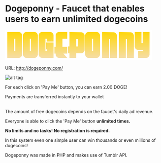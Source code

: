 # Dogeponny - Faucet that enables users to earn unlimited dogecoins

![alt tag](https://raw.githubusercontent.com/fsiamp/dogeponny/master/TEr0vl1426001980.png)

URL: http://dogeponny.com/

![alt tag](https://s22.postimg.org/6xxee31oh/Screen_Shot_2016_08_28_at_11_58_35_AM.png)

For each click on 'Pay Me' button, you can earn 2.00 DOGE!

Payments are transferred instantly to your wallet<br><Br>


The amount of free dogecoins depends on the faucet's daily ad revenue.<br>

Everyone is able to click the 'Pay Me' button <b>unlimited times.</b><br>

<b>No limits and no tasks! No registration is required.</b><br>

In this system even one simple user can win thousands or even millions of dogecoins!

Dogeponny was made in PHP and makes use of Tumblr API. 
